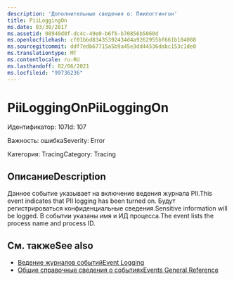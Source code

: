 ```yaml
---
description: 'Дополнительные сведения о: Пиилоггингон'
title: PiiLoggingOn
ms.date: 03/30/2017
ms.assetid: 08940d0f-dc4c-49e0-b6f6-b70856b5060d
ms.openlocfilehash: cf01bbd83435392434d4a9262955bf661b184088
ms.sourcegitcommit: ddf7edb67715a5b9a45e3dd44536dabc153c1de0
ms.translationtype: MT
ms.contentlocale: ru-RU
ms.lasthandoff: 02/06/2021
ms.locfileid: "99736236"
---
```

# <a name="piiloggingon"></a><span data-ttu-id="37ed6-103">PiiLoggingOn</span><span class="sxs-lookup"><span data-stu-id="37ed6-103">PiiLoggingOn</span></span>

<span data-ttu-id="37ed6-104">Идентификатор: 107</span><span class="sxs-lookup"><span data-stu-id="37ed6-104">Id: 107</span></span>  
  
 <span data-ttu-id="37ed6-105">Важность: ошибка</span><span class="sxs-lookup"><span data-stu-id="37ed6-105">Severity: Error</span></span>  
  
 <span data-ttu-id="37ed6-106">Категория: Tracing</span><span class="sxs-lookup"><span data-stu-id="37ed6-106">Category: Tracing</span></span>  
  
## <a name="description"></a><span data-ttu-id="37ed6-107">Описание</span><span class="sxs-lookup"><span data-stu-id="37ed6-107">Description</span></span>  

 <span data-ttu-id="37ed6-108">Данное событие указывает на включение ведения журнала PII.</span><span class="sxs-lookup"><span data-stu-id="37ed6-108">This event indicates that PII logging has been turned on.</span></span> <span data-ttu-id="37ed6-109">Будут регистрироваться конфиденциальные сведения.</span><span class="sxs-lookup"><span data-stu-id="37ed6-109">Sensitive information will be logged.</span></span> <span data-ttu-id="37ed6-110">В событии указаны имя и ИД процесса.</span><span class="sxs-lookup"><span data-stu-id="37ed6-110">The event lists the process name and process ID.</span></span>  
  
## <a name="see-also"></a><span data-ttu-id="37ed6-111">См. также</span><span class="sxs-lookup"><span data-stu-id="37ed6-111">See also</span></span>

- [<span data-ttu-id="37ed6-112">Ведение журналов событий</span><span class="sxs-lookup"><span data-stu-id="37ed6-112">Event Logging</span></span>](index.md)
- [<span data-ttu-id="37ed6-113">Общие справочные сведения о событиях</span><span class="sxs-lookup"><span data-stu-id="37ed6-113">Events General Reference</span></span>](events-general-reference.md)
